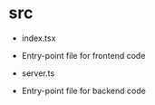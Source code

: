 # src

- index.tsx
- Entry-point file for frontend code

- server.ts
- Entry-point file for backend code
